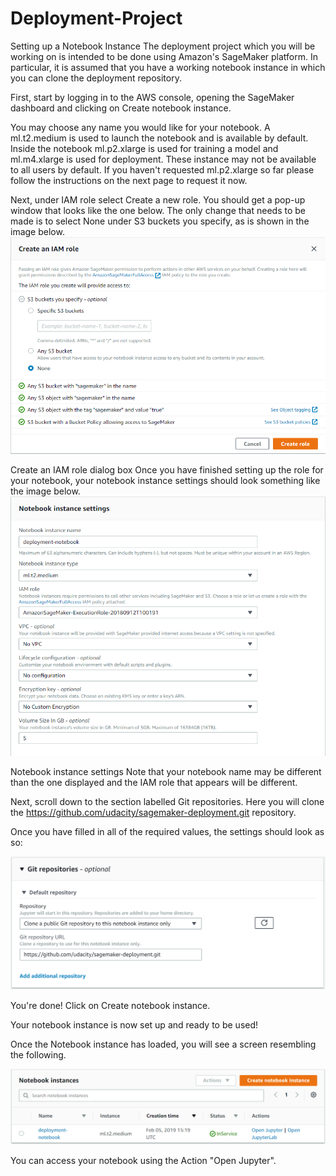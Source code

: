 # Deployment-Project
Setting up a Notebook Instance
The deployment project which you will be working on is intended to be done using Amazon's SageMaker platform. In particular, it is assumed that you have a working notebook instance in which you can clone the deployment repository.

First, start by logging in to the AWS console, opening the SageMaker dashboard and clicking on Create notebook instance.

You may choose any name you would like for your notebook. A ml.t2.medium is used to launch the notebook and is available by default. Inside the notebook ml.p2.xlarge is used for training a model and ml.m4.xlarge is used for deployment. These instance may not be available to all users by default. If you haven't requested ml.p2.xlarge so far please follow the instructions on the next page to request it now.

Next, under IAM role select Create a new role. You should get a pop-up window that looks like the one below. The only change that needs to be made is to select None under S3 buckets you specify, as is shown in the image below.
![picture](create-an-iam-role.png)

Create an IAM role dialog box
Once you have finished setting up the role for your notebook, your notebook instance settings should look something like the image below.
![picture](notebook-instance-settings.png)


Notebook instance settings
Note that your notebook name may be different than the one displayed and the IAM role that appears will be different.

Next, scroll down to the section labelled Git repositories. Here you will clone the https://github.com/udacity/sagemaker-deployment.git repository.

Once you have filled in all of the required values, the settings should look as so:

![picture](clone-git-repo-sagemaker.png)


You're done! Click on Create notebook instance.

Your notebook instance is now set up and ready to be used!

Once the Notebook instance has loaded, you will see a screen resembling the following.

![picture](sagemaker-open-jupyter.png)

You can access your notebook using the Action "Open Jupyter".
